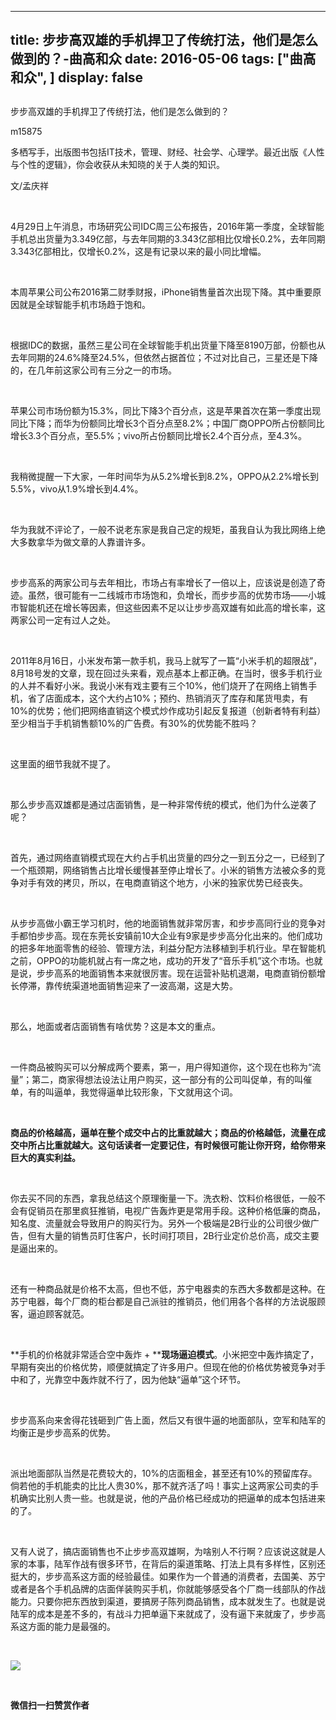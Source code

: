 
---
title:   步步高双雄的手机捍卫了传统打法，他们是怎么做到的？-曲高和众
date: 2016-05-06
tags: ["曲高和众", ]
display: false
---


## 



步步高双雄的手机捍卫了传统打法，他们是怎么做到的？




m15875




多栖写手，出版图书包括IT技术，管理、财经、社会学、心理学。最近出版《人性与个性的逻辑》，你会收获从未知晓的关于人类的知识。


文/孟庆祥

&nbsp;

4月29日上午消息，市场研究公司IDC周三公布报告，2016年第一季度，全球智能手机总出货量为3.349亿部，与去年同期的3.343亿部相比仅增长0.2%，去年同期3.343亿部相比，仅增长0.2%，这是有记录以来的最小同比增幅。

&nbsp;

本周苹果公司公布2016第二财季财报，iPhone销售量首次出现下降。其中重要原因就是全球智能手机市场趋于饱和。

&nbsp;

根据IDC的数据，虽然三星公司在全球智能手机出货量下降至8190万部，份额也从去年同期的24.6%降至24.5%，但依然占据首位；不过对比自己，三星还是下降的，在几年前这家公司有三分之一的市场。

&nbsp;

苹果公司市场份额为15.3%，同比下降3个百分点，这是苹果首次在第一季度出现同比下降；而华为份额同比增长3个百分点至8.2%；中国厂商OPPO所占份额同比增长3.3个百分点，至5.5%；vivo所占份额同比增长2.4个百分点，至4.3%。

&nbsp;

我稍微提醒一下大家，一年时间华为从5.2%增长到8.2%，OPPO从2.2%增长到5.5%，vivo从1.9%增长到4.4%。

&nbsp;

华为我就不评论了，一般不说老东家是我自己定的规矩，虽我自认为我比网络上绝大多数拿华为做文章的人靠谱许多。

&nbsp;

步步高系的两家公司与去年相比，市场占有率增长了一倍以上，应该说是创造了奇迹。虽然，很可能有一二线城市市场饱和，负增长，而步步高的优势市场——小城市智能机还在增长等因素，但这些因素不足以让步步高双雄有如此高的增长率，这两家公司一定有过人之处。

&nbsp;

2011年8月16日，小米发布第一款手机，我马上就写了一篇“小米手机的超限战”，8月18号发的文章，现在回过头来看，观点基本上都正确。在当时，很多手机行业的人并不看好小米。我说小米有戏主要有三个10%，他们烧开了在网络上销售手机，省了店面成本，这个大约占10%；预约、热销消灭了库存和尾货甩卖，有10%的优势；他们把网络直销这个模式炒作成功引起反复报道（创新者特有利益）至少相当于手机销售额10%的广告费。有30%的优势能不胜吗？

&nbsp;

这里面的细节我就不提了。

&nbsp;

那么步步高双雄都是通过店面销售，是一种非常传统的模式，他们为什么逆袭了呢？

&nbsp;

首先，通过网络直销模式现在大约占手机出货量的四分之一到五分之一，已经到了一个瓶颈期，网络销售占比增长缓慢甚至停止增长了。小米的销售方法被众多的竞争对手有效的拷贝，所以，在电商直销这个地方，小米的独家优势已经丧失。

&nbsp;

从步步高做小霸王学习机时，他的地面销售就非常厉害，和步步高同行业的竞争对手都怕步步高。现在东莞长安镇前10大企业有9家是步步高分化出来的。他们成功的把多年地面零售的经验、管理方法，利益分配方法移植到手机行业。早在智能机之前，OPPO的功能机就占有一席之地，成功的开发了“音乐手机”这个市场。也就是说，步步高系的地面销售本来就很厉害。现在运营补贴机退潮，电商直销份额增长停滞，靠传统渠道地面销售迎来了一波高潮，这是大势。

&nbsp;

那么，地面或者店面销售有啥优势？这是本文的重点。

&nbsp;

一件商品被购买可以分解成两个要素，第一，用户得知道你，这个现在也称为“流量”；第二，商家得想法设法让用户购买，这一部分有的公司叫促单，有的叫催单，有的叫逼单，我觉得逼单比较形象，下文就用这个词。

&nbsp;

**商品的价格越高，逼单在整个成交中占的比重就越大；商品的价格越低，流量在成交中所占比重就越大。这句话读者一定要记住，有时候很可能让你开窍，给你带来巨大的真实利益。**

&nbsp;

你去买不同的东西，拿我总结这个原理衡量一下。洗衣粉、饮料价格很低，一般不会有促销员在那里疯狂推销，电视广告轰炸更是常用手段。这种价格低廉的商品，知名度、流量就会导致用户的购买行为。另外一个极端是2B行业的公司很少做广告，但有大量的销售员盯住客户，长时间打项目，2B行业定价总价高，成交主要是逼出来的。

&nbsp;

还有一种商品就是价格不太高，但也不低，苏宁电器卖的东西大多数都是这种。在苏宁电器，每个厂商的柜台都是自己派驻的推销员，他们用各个各样的方法说服顾客，逼迫顾客就范。

&nbsp;

**手机的价格就非常适合空中轰炸 + ****现场逼迫模式**。小米把空中轰炸搞定了，早期有突出的价格优势，顺便就搞定了许多用户。但现在他的价格优势被竞争对手中和了，光靠空中轰炸就不行了，因为他缺“逼单”这个环节。

&nbsp;

步步高系向来舍得花钱砸到广告上面，然后又有很牛逼的地面部队，空军和陆军的均衡正是步步高系的优势。

&nbsp;

派出地面部队当然是花费较大的，10%的店面租金，甚至还有10%的预留库存。倘若他的手机能卖的比比人贵30%，那不就齐活了吗！事实上这两家公司卖的手机确实比别人贵一些。也就是说，他的产品价格已经成功的把逼单的成本包括进来的了。

&nbsp;

又有人说了，搞店面销售也不止步步高双雄啊，为啥别人不行啊？应该说这就是人家的本事，陆军作战有很多环节，在背后的渠道策略、打法上具有多样性，区别还挺大的，步步高系这方面的经验最佳。如果作为一个普通的消费者，去国美、苏宁或者是各个手机品牌的店面佯装购买手机，你就能够感受各个厂商一线部队的作战能力。只要你把东西放到渠道，要搞房子陈列商品销售，成本就发生了。也就是说陆军的成本是差不多的，有战斗力把单逼下来就成了，没有逼下来就废了，步步高系这方面的能力是最强的。

&nbsp;

<img data-s="300,640" data-type="jpeg" src="http://mmbiz.qpic.cn/mmbiz/fxGMiaL5Zj1j8078jfvDtJo7fUS24zfgmfc7nuCJAM6Cic1x9xDX4w4YX0uDaiarWT6uKXbBHsHVrkrzg1qo4ic27Q/0?wx_fmt=jpeg" data-ratio="1" data-w="430"/>

&nbsp;




**微信扫一扫赞赏作者**













